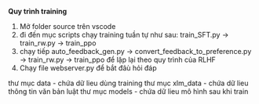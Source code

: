 **Quy trình training** 
1. Mở folder source trên vscode
2. đi đến mục scripts chạy training tuần tự như sau:
train_SFT.py -> train_rw.py -> train_ppo 
3. chạy tiếp auto_feedback_gen.py -> convert_feedback_to_preference.py -> train_rw.py -> train_ppo 
để lặp lại theo quy trình của RLHF
4. Chạy file webserver.py để bắt đâù hỏi đáp

thư mục data - chứa dữ lieu dùng training
thư mục xlm_data - chứa dữ lieu thông tin văn bản luật 
thư mục models - chứa dữ lieu mô hình sau khi train
